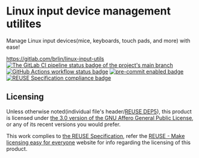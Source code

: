 # Linux input device management utilites

Manage Linux input devices(mice, keyboards, touch pads, and more) with ease!

<https://gitlab.com/brlin/linux-input-utils>  
[![The GitLab CI pipeline status badge of the project's `main` branch](https://gitlab.com/brlin/linux-input-utils/badges/main/pipeline.svg?ignore_skipped=true "Click here to check out the comprehensive status of the GitLab CI pipelines")](https://gitlab.com/brlin/linux-input-utils/-/pipelines) [![GitHub Actions workflow status badge](https://github.com/brlin-tw/linux-input-utils/actions/workflows/check-potential-problems.yml/badge.svg "GitHub Actions workflow status")](https://github.com/brlin-tw/linux-input-utils/actions/workflows/check-potential-problems.yml) [![pre-commit enabled badge](https://img.shields.io/badge/pre--commit-enabled-brightgreen?logo=pre-commit&logoColor=white "This project uses pre-commit to check potential problems")](https://pre-commit.com/) [![REUSE Specification compliance badge](https://api.reuse.software/badge/gitlab.com/brlin/linux-input-utils "This project complies to the REUSE specification to decrease software licensing costs")](https://api.reuse.software/info/gitlab.com/brlin/linux-input-utils)

## Licensing

Unless otherwise noted(individual file's header/[REUSE DEP5](.reuse/dep5)), this product is licensed under [the 3.0 version of the GNU Affero General Public License](https://www.gnu.org/licenses/agpl-3.0.html), or any of its recent versions you would prefer.

This work complies to [the REUSE Specification](https://reuse.software/spec/), refer the [REUSE - Make licensing easy for everyone](https://reuse.software/) website for info regarding the licensing of this product.
